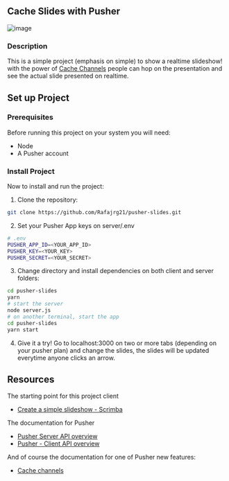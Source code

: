 ## Cache Slides with Pusher

![image](https://user-images.githubusercontent.com/36615882/198904511-f3a30d61-c9ad-4bd2-9b57-6cb30a627950.png)

### Description

This is a simple project (emphasis on simple) to show a realtime slideshow! with the power of [Cache Channels](https://blog.pusher.com/introducing-cache-channels/) people can hop on the presentation and see the actual slide presented on realtime.

## Set up Project

### Prerequisites

Before running this project on your system you will need:
- Node
- A Pusher account 

### Install Project

Now to install and run the project:

1. Clone the repository:

```bash
git clone https://github.com/Rafajrg21/pusher-slides.git
```

2. Set your Pusher App keys on server/.env

```bash
# .env
PUSHER_APP_ID=<YOUR_APP_ID>
PUSHER_KEY=<YOUR_KEY>
PUSHER_SECRET=<YOUR_SECRET>
```

3. Change directory and install dependencies on both client and server folders:

```bash
cd pusher-slides
yarn
# start the server
node server.js
# on another terminal, start the app
cd pusher-slides
yarn start
```

4. Give it a try! 
Go to localhost:3000 on two or more tabs (depending on your pusher plan) and change the slides, the
slides will be updated everytime anyone clicks an arrow.

## Resources

The starting point for this project client
- [Create a simple slideshow - Scrimba](https://scrimba.com/p/pRB9Hw/cpqd9rta)

The documentation for Pusher
- [Pusher Server API overview](https://pusher.com/docs/channels/server_api/overview/) 
- [Pusher - Client API overview](https://pusher.com/docs/channels/using_channels/client-api-overview/)

And of course the documentation for one of Pusher new features: 
- [Cache channels](https://pusher.com/docs/channels/using_channels/cache-channels/)
